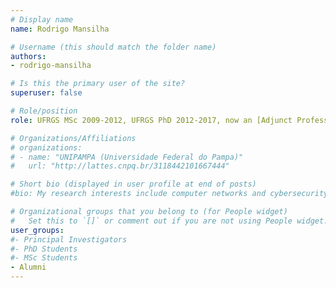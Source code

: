 ```yaml
---
# Display name
name: Rodrigo Mansilha

# Username (this should match the folder name)
authors:
- rodrigo-mansilha

# Is this the primary user of the site?
superuser: false

# Role/position
role: UFRGS MSc 2009-2012, UFRGS PhD 2012-2017, now an [Adjunct Professor at UNIPAMPA University](https://sites.unipampa.edu.br/rodrigomansilha/)

# Organizations/Affiliations
# organizations:
# - name: "UNIPAMPA (Universidade Federal do Pampa)"
#   url: "http://lattes.cnpq.br/3118442101667444"

# Short bio (displayed in user profile at end of posts)
#bio: My research interests include computer networks and cybersecurity.

# Organizational groups that you belong to (for People widget)
#   Set this to `[]` or comment out if you are not using People widget.
user_groups:
#- Principal Investigators
#- PhD Students
#- MSc Students
- Alumni
---
```

